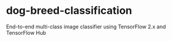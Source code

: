 # dog-breed-classification
End-to-end multi-class image classifier using TensorFlow 2.x and TensorFlow Hub
